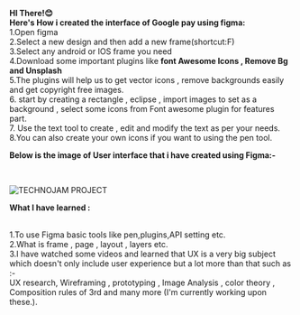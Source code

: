 <Strong>HI There!😊</Strong><br>
<strong>Here's How i created the interface of Google pay using figma:</strong><br>
1.Open figma<br>
2.Select a new design and then add a new frame(shortcut:F)<br>
3.Select any android or IOS frame you need <br>
4.Download some important plugins like <strong>font Awesome Icons , Remove Bg and Unsplash</strong><br>
5.The plugins will help us to get vector icons , remove backgrounds easily and get copyright free images.<br>
6. start by creating a rectangle , eclipse , import images to set as a background , select some icons from Font awesome plugin for features part.<br>
7. Use the text tool to create , edit and modify the text as per your needs.
8.You can also create your own icons if you want to using the pen tool.

<p><strong>Below is the image of User interface that i have created using Figma:-</strong></p><br>

![TECHNOJAM PROJECT](https://github.com/user-attachments/assets/6c09233b-1d8d-4a69-83df-6bd2a617e775)

<p><strong>What I have learned :</strong></p><br>
1.To use Figma basic tools like pen,plugins,API setting etc.<br>
2.What is frame , page , layout , layers etc.<br>
3.I have watched some videos and learned that UX is a very big subject which doesn't only include user experience but a lot more than that such as :-<br>
UX research, Wireframing , prototyping , Image Analysis , color  theory , Composition rules of 3rd and many more (I'm currently working upon these.).
